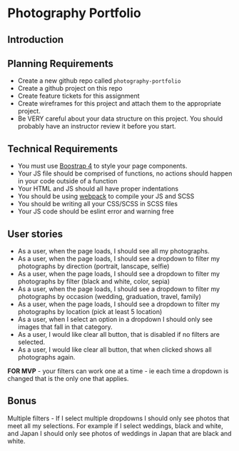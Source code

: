 # Photography Portfolio
## Introduction

## Planning Requirements
* Create a new github repo called `photography-portfolio`
* Create a github project on this repo
* Create feature tickets for this assignment
* Create wireframes for this project and attach them to the appropriate project.
* Be VERY careful about your data structure on this project.  You should probably have an instructor review it before you start.

## Technical Requirements
* You must use [Boostrap 4](https://getbootstrap.com/docs/4.0/getting-started/introduction/) to style your page components.
* Your JS file should be comprised of functions, no actions should happen in your code outside of a function
* Your HTML and JS should all have proper indentations
* You should be using [webpack](https://github.com/nss-nightclass-projects/Night-Class-Resources/blob/master/book-2-patterns-and-tools/chapters/task-runners.md) to compile your JS and SCSS
* You should be writing all your CSS/SCSS in SCSS files
* Your JS code should be eslint error and warning free

## User stories
* As a user, when the page loads, I should see all my photographs.
* As a user, when the page loads, I should see a dropdown to filter my photographs by direction (portrait, lanscape, selfie)
* As a user, when the page loads, I should see a dropdown to filter my photographs by filter (black and white, color, sepia)
* As a user, when the page loads, I should see a dropdown to filter my photographs by occasion (wedding, graduation, travel, family)
* As a user, when the page loads, I should see a dropdown to filter my photographs by location (pick at least 5 location)
* As a user, when I select an option in a dropdown I should only see images that fall in that category.
* As a user, I would like clear all button, that is disabled if no filters are selected.
* As a user, I would like clear all button, that when clicked shows all photographs again.

**FOR MVP** - your filters can work one at a time - ie each time a dropdown is changed that is the only one that applies.

## Bonus
Multiple filters - If I select multiple dropdowns I should only see photos that meet all my selections.  For example if I select weddings, black and white, and Japan I should only see photos of weddings in Japan that are black and white.